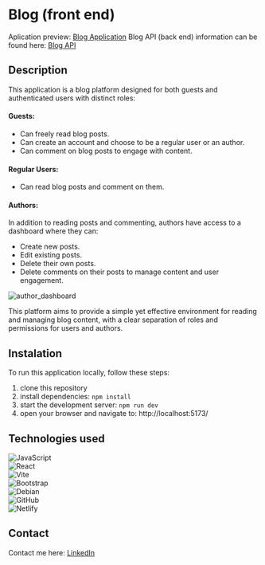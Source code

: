 # Blog (front end)
Aplication preview: [Blog Application](https://blog-app23.netlify.app)
Blog API (back end) information can be found here: [Blog API](https://github.com/jangmz/blog-api)

## Description

This application is a blog platform designed for both guests and authenticated users with distinct roles:

#### Guests:
- Can freely read blog posts.
- Can create an account and choose to be a regular user or an author.
- Can comment on blog posts to engage with content.

#### Regular Users:
- Can read blog posts and comment on them.

#### Authors:
In addition to reading posts and commenting, authors have access to a dashboard where they can:
- Create new posts.
- Edit existing posts.
- Delete their own posts.
- Delete comments on their posts to manage content and user engagement.

![author_dashboard](https://github.com/user-attachments/assets/d5310bb2-1b44-4d3b-b51e-2591b71efd5f)

This platform aims to provide a simple yet effective environment for reading and managing blog content, with a clear separation of roles and permissions for users and authors.

## Instalation
To run this application locally, follow these steps:
1. clone this repository
2. install dependencies: `npm install`
3. start the development server: `npm run dev`
4. open your browser and navigate to: http://localhost:5173/

## Technologies used
![JavaScript](https://img.shields.io/badge/javascript-%23323330.svg?style=for-the-badge&logo=javascript&logoColor=%23F7DF1E)\
![React](https://img.shields.io/badge/react-%2320232a.svg?style=for-the-badge&logo=react&logoColor=%2361DAFB)\
![Vite](https://img.shields.io/badge/vite-%23646CFF.svg?style=for-the-badge&logo=vite&logoColor=white)\
![Bootstrap](https://img.shields.io/badge/bootstrap-%238511FA.svg?style=for-the-badge&logo=bootstrap&logoColor=white)\
![Debian](https://img.shields.io/badge/Debian-D70A53?style=for-the-badge&logo=debian&logoColor=white)\
![GitHub](https://img.shields.io/badge/github-%23121011.svg?style=for-the-badge&logo=github&logoColor=white)\
![Netlify](https://img.shields.io/badge/netlify-%23000000.svg?style=for-the-badge&logo=netlify&logoColor=#00C7B7)

## Contact
Contact me here: [LinkedIn](https://si.linkedin.com/in/jan-jankovi%C4%8D-03429b247)
